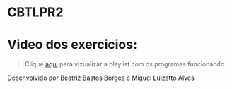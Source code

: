 # CBTLPR2

# Video dos exercicios:
> Clique [aqui](https://www.youtube.com/watch?v=pHrzVJI1YJc&list=PLQBx0tG_GdfDXOh8D74rlJfv3mKIe3pSi) para vizualizar a playlist com os programas funcionando.

Desenvolvido por Beatriz Bastos Borges e Miguel Luizatto Alves
